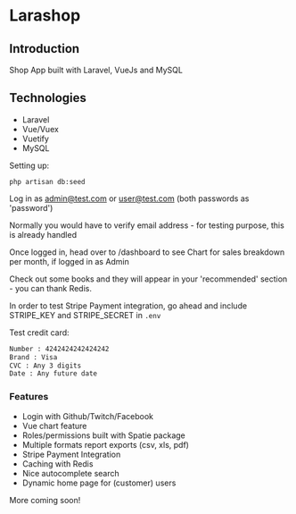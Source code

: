 # Larashop

## Introduction

Shop App built with Laravel, VueJs and MySQL


## Technologies

- Laravel
- Vue/Vuex
- Vuetify
- MySQL


Setting up:


`php artisan db:seed`


Log in as admin@test.com or user@test.com (both passwords as 'password')

Normally you would have to verify email address - for testing purpose, this is already handled

Once logged in, head over to /dashboard to see Chart for sales breakdown per month, if logged in as Admin

Check out some books and they will appear in your 'recommended' section - you can thank Redis.

In order to test Stripe Payment integration, go ahead and include STRIPE_KEY and STRIPE_SECRET in `.env`

Test credit card:

```bash
Number : 4242424242424242
Brand : Visa
CVC : Any 3 digits
Date : Any future date
```
        

### Features

- Login with Github/Twitch/Facebook
- Vue chart feature
- Roles/permissions built with Spatie package
- Multiple formats report exports (csv, xls, pdf)
- Stripe Payment Integration
- Caching with Redis
- Nice autocomplete search
- Dynamic home page for (customer) users

More coming soon!
